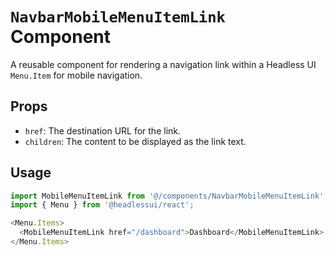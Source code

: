# `NavbarMobileMenuItemLink` Component

A reusable component for rendering a navigation link within a Headless UI `Menu.Item` for mobile navigation.

## Props

*   `href`: The destination URL for the link.
*   `children`: The content to be displayed as the link text.

## Usage

```typescript
import MobileMenuItemLink from '@/components/NavbarMobileMenuItemLink';
import { Menu } from '@headlessui/react';

<Menu.Items>
  <MobileMenuItemLink href="/dashboard">Dashboard</MobileMenuItemLink>
</Menu.Items>
